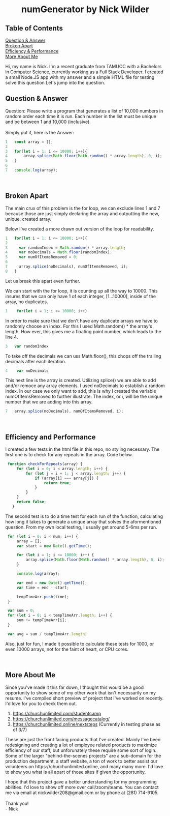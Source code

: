 <h1 align="center"> numGenerator by Nick Wilder</h1>

## Table of Contents  
[Question & Answer](#code)   
[Broken Apart](#broken)   
[Efficiency & Performance](#analysis)   
[More About Me](#self-plug)   

<p> Hi, my name is Nick. I'm a recent graduate from TAMUCC with a Bachelors in Computer Science, currently working as a Full Stack Developer. I created a small Node.JS app with my answer and a simple HTML file for testing solve this question Let's jump into the question. <p>

<a name="code"/>
<h2>Question & Answer</h2>
Question:   
Please write a program that generates a list of 10,000 numbers in random order each time it is run. Each number in the list must be unique and be between 1 and 10,000 (inclusive).
<br> <br>
Simply put it, here is the Answer: 

```javascript
1   const array = [];
2
3   for(let i = 1; i <= 10000; i++){
4	    array.splice(Math.floor(Math.random() * array.length), 0, i);
5   }
6
7   console.log(array);
```
<br>
<a name="broken"/>
<h2>Broken Apart</h2>
<p> The main crux of this problem is the for loop, we can exclude lines 1 and 7 because those are just simply declaring the array and outputting the new, unique, created array. </p>
<p> Below I've created a more drawn out version of the loop for readability. </p>
  
```javascript
1   for(let i = 1; i <= 10000; i++){
2
3     var randomIndex = Math.random() * array.length;
4     var noDecimals = Math.floor(randomIndex);
5     var numOfItemsRemoved = 0;
6
7     array.splice(noDecimals), numOfItemsRemoved, i);
8   }
```
Let us break this apart even further. <br>

<p> We can start with the for loop, it is counting up all the way to 10000. This insures that we can only have 1 of each integer, [1...10000], inside of the array, no duplicates.</p>

```javascript
1    for(let i = 1; i <= 10000; i++) 
```
                              
<p> In order to make sure that we don't have any duplicate arrays we have to randomly choose an index. For this I used Math.random() * the array's length. How ever, this gives me a floating point number, which leads to the line 4. <p>

```javascript
3   var randomIndex
```

<p> To take off the decimals we can uss Math.floor(), this chops off the trailing decimals after each iteration. </p>
  
```javascript
4    var noDecimals
```

<p> This next line is the array is created. Utilizing splice() we are able to add and/or remoce any array elements. I used noDecimals to establish a random index. In our case we only want to add, this is why I created the variable numOfItemsRemoved to further illustrate. The index, or i, will be the unique number that we are adding into this array.<p>
  
```javascript
7   array.splice(noDecimals), numOfItemsRemoved, i);
```
<br>
<a name="analysis"/>
<h2> Efficiency and Performance </h2>
<p> I created a few tests in the html file in this repo, no styling necessary. The first one is to check for any repeats in the array. Code below.
  
 ```javascript
  function checkForRepeats(array) {
      for (let i = 0; i < array.length; i++) {
          for (let j = i + 1; j < array.length; j++) {
              if (array[i] === array[j]) {
                  return true;
              }
          }
      }
      return false;
    }
 ```
  
<p> The second test is to do a time test for each run of the function, calculating how long it takes to generate a unique array that solves the aformentioned question. From my own local testing, I usually get around 5-6ms per run.</p> 
 
 ```javascript
  for (let i = 0; i < num; i++) {
      array = [];
      var start = new Date().getTime();

      for (let i = 1; i <= 10000; i++) {
          array.splice(Math.floor(Math.random() * array.length), 0, i);
      }

      console.log(array);

      var end = new Date().getTime();
      var time = end - start;

      tempTimeArr.push(time);
  }

  var sum = 0;
  for (let i = 0; i < tempTimeArr.length; i++) {
      sum += tempTimeArr[i];
  }

  var avg = sum / tempTimeArr.length;
 ```
 
<p>Also, just for fun, I made it possible to calculate these tests for 1000, or even 10000 arrays, not for the faint of heart, or CPU cores.</p>

<br>
<a name="self-plug"/>
<h2>More About Me</h2>
<p>Since you've made it this far down, I thought this would be a good opportunity to show some of my other work that isn't necessarily on my resume. I've compiled short preview of project that I've worked on recently. I'd love for you to check them out. </p>

1.  https://churchunlimited.com/studentcamp
2.  https://churchunlimited.com/messagecatalog/
3.  https://churchunlimited.online/nextsteps (Currently in testing phase as of 3/7)

<p>These are just the front facing products that I've created. Mainly I've been redesigning and creating a lot of employee related products to maximize efficiency of our staff, but unforunately these require some sort of login. Some of the larger "behind-the-scenes projects" are a sub-domain for the production department, a staff website, a ton of work to better assist our volunteers on https://churchunlimited.online, and many many more. I'd love to show you what is all apart of those sites if given the opportunity. </p>

<p> I hope that this project gave a better understanding for my programming abilities. I'd love to show off more over call/zoom/teams. You can contact me via email at 
nickwilder208@gmail.com or by phone at (281) 714-9105. 
<br><br>Thank you!
<br> - Nick</p>
